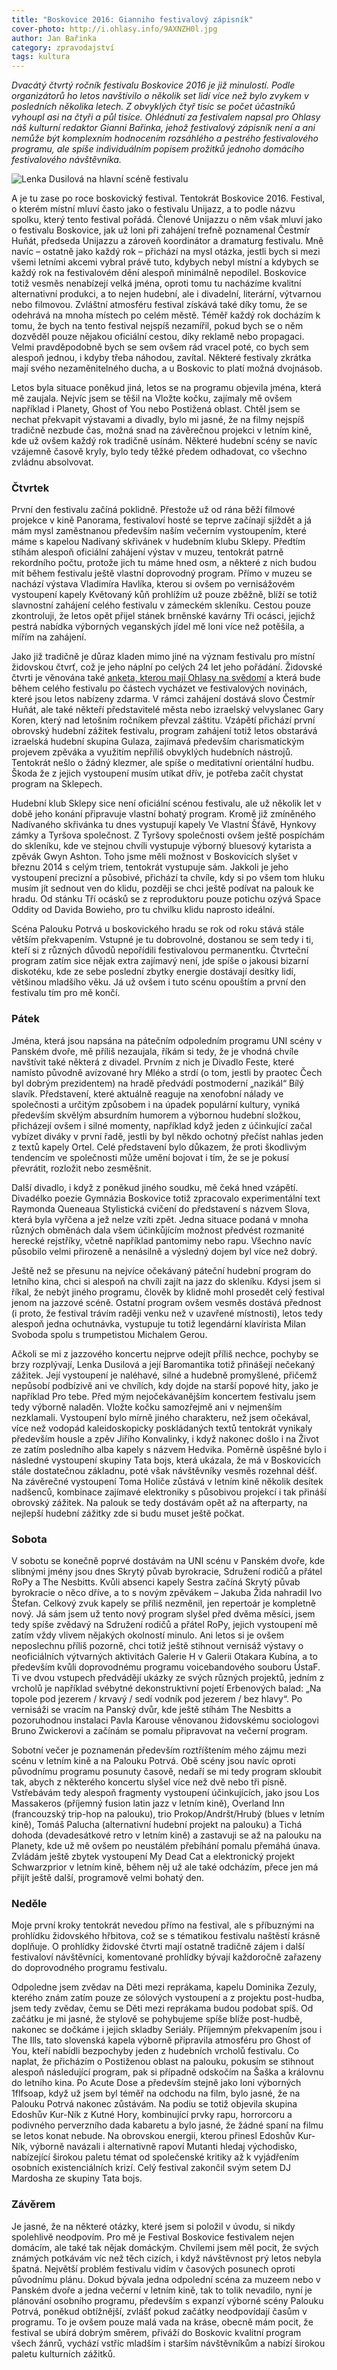 ```yaml
---
title: "Boskovice 2016: Gianniho festivalový zápisník"
cover-photo: http://i.ohlasy.info/9AXNZH0l.jpg
author: Jan Bařinka
category: zpravodajství
tags: kultura
---
```


*Dvacátý čtvrtý ročník festivalu Boskovice 2016 je již minulostí. Podle organizátorů ho letos navštívilo o několik set lidí více než bylo zvykem v posledních několika letech. Z obvyklých čtyř tisíc se počet účastníků vyhoupl asi na čtyři a půl tisíce. Ohlédnutí za festivalem napsal pro Ohlasy náš kulturní redaktor Gianni Bařinka, jehož festivalový zápisník není a ani nemůže být komplexním hodnocením rozsáhlého a pestrého festivalového programu, ale spíše individuálním popisem prožitků jednoho domácího festivalového návštěvníka.*

<img src="http://i.ohlasy.info/9AXNZH0.jpg" alt="Lenka Dusilová na hlavní scéně festivalu" class="img-responsive img-popup" data-author="Tomáš Trumpeš">

A je tu zase po roce boskovický festival. Tentokrát Boskovice 2016. Festival, o kterém místní mluví často jako o festivalu Unijazz, a to podle názvu spolku, který tento festival pořádá. Členové Unijazzu o něm však mluví jako o festivalu Boskovice, jak už loni při zahájení trefně poznamenal Čestmír Huňát, předseda Unijazzu a zároveň koordinátor a dramaturg festivalu. Mně navíc – ostatně jako každý rok – přichází na mysl otázka, jestli bych si mezi všemi letními akcemi vybral právě tuto, kdybych nebyl místní a kdybych se každý rok na festivalovém dění alespoň minimálně nepodílel. Boskovice totiž vesměs nenabízejí velká jména, oproti tomu tu nacházíme kvalitní alternativní produkci, a to nejen hudební, ale i divadelní, literární, výtvarnou nebo filmovou. Zvláštní atmosféru festival získává také díky tomu, že se odehrává na mnoha místech po celém městě. Téměř každý rok docházím k tomu, že bych na tento festival nejspíš nezamířil, pokud bych se o něm dozvěděl pouze nějakou oficiální cestou, díky reklamě nebo propagaci. Velmi pravděpodobně bych se sem ovšem rád vracel poté, co bych sem alespoň jednou, i kdyby třeba náhodou, zavítal. Některé festivaly zkrátka mají svého nezaměnitelného ducha, a u Boskovic to platí možná dvojnásob.

Letos byla situace poněkud jiná, letos se na programu objevila jména, která mě zaujala. Nejvíc jsem se těšil na Vložte kočku, zajímaly mě ovšem například i Planety, Ghost of You nebo Postižená oblast. Chtěl jsem se nechat  překvapit výstavami a divadly, bylo mi jasné, že na filmy nejspíš tradičně nezbude čas, možná snad na závěrečnou projekci v letním kině, kde už ovšem každý rok tradičně usínám. Některé hudební scény se navíc vzájemně časově kryly, bylo tedy těžké předem odhadovat, co všechno zvládnu absolvovat.

### Čtvrtek

První den festivalu začíná poklidně. Přestože už od rána běží filmové projekce v kině Panorama, festivaloví hosté se teprve začínají sjíždět a já mám mysl zaměstnanou především naším večerním vystoupením, které máme s kapelou Nadívaný skřivánek v hudebním klubu Sklepy. Předtím stíhám alespoň oficiální zahájení výstav v muzeu, tentokrát patrně rekordního počtu, protože jich tu máme hned osm, a některé z nich budou mít během festivalu ještě vlastní doprovodný program. Přímo v muzeu se nachází výstava Vladimíra Havlíka, kterou si ovšem po vernisážovém vystoupení kapely Květovaný kůň prohlížím už pouze zběžně, blíží se totiž slavnostní zahájení celého festivalu v zámeckém skleníku. Cestou pouze zkontroluji, že letos opět přijel stánek brněnské kavárny Tři ocásci, jejichž pestrá nabídka výborných veganských jídel mě loni více než potěšila, a mířím na zahájení.

Jako již tradičně je důraz kladen mimo jiné na význam festivalu pro místní židovskou čtvrť, což je jeho náplní po celých 24 let jeho pořádání. Židovské čtvrti je věnována také [anketa, kterou mají Ohlasy na svědomí](http://ohlasy.info/clanky/2016/07/anketa-zidovska-ctvrt.html) a která bude během celého festivalu po částech vycházet ve festivalových novinách, které jsou letos nabízeny zdarma. V rámci zahájení dostává slovo Čestmír Huňát, ale také někteří představitelé města nebo izraelský velvyslanec Gary Koren, který nad letošním ročníkem převzal záštitu. Vzápětí přichází první obrovský hudební zážitek festivalu, program zahájení totiž letos obstarává izraelská hudební skupina Gulaza, zajímavá především charismatickým projevem zpěváka a využitím nepříliš obvyklých hudebních nástrojů. Tentokrát nešlo o žádný klezmer, ale spíše o meditativní orientální hudbu. Škoda že z jejich vystoupení musím utíkat dřív, je potřeba začít chystat program na Sklepech.

Hudební klub Sklepy sice není oficiální scénou festivalu, ale už několik let v době jeho konání připravuje vlastní bohatý program. Kromě již zmíněného Nadívaného skřivánka tu dnes vystupují kapely Ve Vlastní Šťávě, Hynkovy zámky a Tyršova společnost. Z Tyršovy společnosti ovšem ještě pospíchám do skleníku, kde ve stejnou chvíli vystupuje výborný bluesový kytarista a zpěvák Gwyn Ashton. Toho jsme měli možnost v Boskovicích slyšet v březnu 2014 s celým triem, tentokrát vystupuje sám. Jakkoli je jeho vystoupení precizní a působivé, přichází ta chvíle, kdy si po všem tom hluku musím jít sednout ven do klidu, později se chci ještě podívat na palouk ke hradu. Od stánku Tří ocásků se z reproduktoru pouze potichu ozývá Space Oddity od Davida Bowieho, pro tu chvilku klidu naprosto ideální.

Scéna Palouku Potrvá u boskovického hradu se rok od roku stává stále větším překvapením. Vstupné je tu dobrovolné, dostanou se sem tedy i ti, kteří si z různých důvodů nepořídili festivalovou permanentku. Čtvrteční program zatím sice nějak extra zajímavý není, jde spíše o jakousi bizarní diskotéku, kde ze sebe poslední zbytky energie dostávají desítky lidí, většinou mladšího věku. Já už ovšem i tuto scénu opouštím a první den festivalu tím pro mě končí.

### Pátek

Jména, která jsou napsána na pátečním odpoledním programu UNI scény v Panském dvoře, mě příliš nezaujala, říkám si tedy, že je vhodná chvíle navštívit také některá z divadel. Prvním z nich je Divadlo Feste, které namísto původně avízované hry Mléko a strdí (o tom, jestli by praotec Čech byl dobrým prezidentem) na hradě předvádí postmoderní „nazikál“ Bílý slavík. Představení, které aktuálně reaguje na xenofobní nálady ve společnosti a určitým způsobem i na úpadek populární kultury, vyniká především skvělým absurdním humorem a výbornou hudební složkou, přicházejí ovšem i silné momenty, například když jeden z účinkující začal vybízet diváky v první řadě, jestli by byl někdo ochotný přečíst nahlas jeden z textů kapely Ortel. Celé představení bylo důkazem, že proti škodlivým tendencím ve společnosti může umění bojovat i tím, že se je pokusí převrátit, rozložit nebo zesměšnit.

Další divadlo, i když z poněkud jiného soudku, mě čeká hned vzápětí. Divadélko poezie Gymnázia Boskovice totiž zpracovalo experimentální text Raymonda Queneaua Stylistická cvičení do představení s názvem Slova, která byla vyřčena a jež nelze vzíti zpět. Jedna situace podaná v mnoha různých obměnách dala všem účinkůjícím možnost předvést rozmanité herecké rejstříky, včetně například pantomimy nebo rapu. Všechno navíc působilo velmi přirozeně a nenásilně a výsledný dojem byl více než dobrý.

Ještě než se přesunu na nejvíce očekávaný páteční hudební program do letního kina, chci si alespoň na chvíli zajít na jazz do skleníku. Kdysi jsem si říkal, že nebýt jiného programu, člověk by klidně mohl prosedět celý festival jenom na jazzové scéně. Ostatní program ovšem vesměs dostává přednost (i proto, že festival trávím raději venku než v uzavřené místnosti), letos tedy alespoň jedna ochutnávka, vystupuje tu totiž legendární klavírista Milan Svoboda spolu s trumpetistou Michalem Gerou.

Ačkoli se mi z jazzového koncertu nejprve odejít příliš nechce, pochyby se brzy rozplývají, Lenka Dusilová a její Baromantika totiž přinášejí nečekaný zážitek. Její vystoupení je naléhavé, silné a hudebně promyšlené, přičemž nepůsobí podbízivě ani ve chvílích, kdy dojde na starší popové hity, jako je například Pro tebe. Před mým nejočekávanějším koncertem festivalu jsem tedy výborně naladěn. Vložte kočku samozřejmě ani v nejmenším nezklamali. Vystoupení bylo mírně jiného charakteru, než jsem očekával, více než vodopád kaleidoskopicky poskládaných textů tentokrát vynikaly především housle a zpěv Jiřího Konvalinky, i když nakonec došlo i na Život ze zatím posledního alba kapely s názvem Hedvika. Poměrně úspěšné bylo i následné vystoupení skupiny Tata bojs, která ukázala, že má v Boskovicích stále dostatečnou základnu, poté však návštěvníky vesměs rozehnal déšť. Na závěrečné vystoupení Toma Holiče zůstává v letním kině několik desítek nadšenců, kombinace zajímavé elektroniky s působivou projekcí i tak přináší obrovský zážitek. Na palouk se tedy dostávám opět až na afterparty, na nejlepší hudební zážitky zde si budu muset ještě počkat.

### Sobota

V sobotu se konečně poprvé dostávám na UNI scénu v Panském dvoře, kde slibnými jmény jsou dnes Skrytý půvab byrokracie, Sdružení rodičů a přátel RoPy a The Nesbitts. Kvůli absenci kapely Sestra začíná Skrytý půvab byrokracie o něco dříve, a to s novým zpěvákem – Jakuba Žida nahradil Ivo Štefan. Celkový zvuk kapely se příliš nezměnil, jen repertoár je kompletně nový. Já sám jsem už tento nový program slyšel před dvěma měsíci, jsem tedy spíše zvědavý na Sdružení rodičů a přátel RoPy, jejich vystoupení mě zatím vždy vlivem nějakých okolností minulo. Ani letos si je ovšem neposlechnu příliš pozorně, chci totiž ještě stihnout vernisáž výstavy o neoficiálních výtvarných aktivitách Galerie H v Galerii Otakara Kubína, a to především kvůli doprovodnému programu voicebandového souboru ÚstaF. Ti  ve dvou vstupech předvádějí ukázky ze svých různých projektů, jedním z vrcholů je například svébytné dekonstruktivní pojetí Erbenových balad: „Na topole pod jezerem / krvavý / sedí vodník pod jezerem / bez hlavy“. Po vernisáži se vracím na Panský dvůr, kde ještě stíhám The Nesbitts a pozoruhodnou instalaci Pavla Karouse věnovanou židovskému sociologovi Bruno Zwickerovi a začínám se pomalu připravovat na večerní program.

Sobotní večer je poznamenán především roztříštením mého zájmu mezi scénu v letním kině a na Palouku Potrvá. Obě scény jsou navíc oproti původnímu programu posunuty časově, nedaří se mi tedy program skloubit tak, abych z některého koncertu slyšel více než dvě nebo tři písně. Vstřebávám tedy alespoň fragmenty vystoupení účinkujících, jako jsou Los Massakeros (příjemný fusion latin jazz v letním kině), Overland Inn (francouzský trip-hop na palouku), trio Prokop/Andršt/Hrubý (blues v letním kině), Tomáš Palucha (alternativní hudební projekt na palouku) a Tichá dohoda (devadesátkové retro v letním kině) a zastavuji se až na palouku na Planety, kde už mě ovšem po neustálém přebíhání pomalu přemáhá únava. Zvládám ještě zbytek vystoupení My Dead Cat a elektronický projekt Schwarzprior v letním kině, během něj už ale také odcházím, přece jen má přijít ještě další, programově velmi bohatý den.

### Neděle

Moje první kroky tentokrát nevedou přímo na festival, ale s příbuznými na prohlídku židovského hřbitova, což se s tématikou festivalu naštěstí krásně doplňuje. O prohlídky židovské čtvrti mají ostatně tradičně zájem i další festivaloví návštěvníci, komentované prohlídky bývají každoročně zařazeny do doprovodného programu festivalu.

Odpoledne jsem zvědav na Děti mezi reprákama, kapelu Dominika Zezuly, kterého znám zatím pouze ze sólových vystoupení a z projektu post-hudba, jsem tedy zvědav, čemu se Děti mezi reprákama budou podobat spíš. Od začátku je mi jasné, že stylově se pohybujeme spíše blíže post-hudbě, nakonec se dočkáme i jejich skladby Seriály. Příjemným překvapením jsou i The Ills, tato slovenská kapela výborně připravila atmosféru pro Ghost of You, kteří nabídli bezpochyby jeden z hudebních vrcholů festivalu. Co naplat, že přicházím o Postiženou oblast na palouku, pokusím se stihnout alespoň následující program, pak si případně odskočím na Šaška a královnu do letního kina. Po Acute Dose a především stejně jako loni výborných 1flfsoap, když už jsem byl téměř na odchodu na film, bylo jasné, že na Palouku Potrvá nakonec zůstávám. Na podiu se totiž objevila skupina Edoshův Kur-Ník z Kutné Hory, kombinující prvky rapu, horrorcoru a podivného perverzního dada kabaretu a bylo jasné, že žádné spaní na filmu se letos konat nebude. Na obrovskou energii, kterou přinesl Edoshův Kur-Ník, výborně navázali i alternativně rapoví Mutanti hledaj východisko, nabízející širokou paletu témat od společenské kritiky až k vyjádřením osobních existenciálních krizí. Celý festival zakončil svým setem DJ Mardosha ze skupiny Tata bojs.

### Závěrem

Je jasné, že na některé otázky, které jsem si položil v úvodu, si nikdy spolehlivě neodpovím. Pro mě je Festival Boskovice festivalem nejen domácím, ale také tak nějak domáckým. Chvílemi jsem měl pocit, že svých známých potkávám víc než těch cizích, i když návštěvnost prý letos nebyla špatná. Největší problém festivalu vidím v časových posunech oproti původnímu plánu. Dokud bývala jedna odpolední scéna za muzeem nebo v Panském dvoře a jedna večerní v letním kině, tak to tolik nevadilo, nyní je plánování osobního programu, především s expanzí výborné scény Palouku Potrvá, poněkud obtížnější, zvlášť pokud začátky neodpovídají časům v programu. To je ovšem pouze malá vada na kráse, obecně mám pocit, že festival se ubírá dobrým směrem, přiváží do Boskovic kvalitní program všech žánrů, vychází vstříc mladším i starším návštěvníkům a nabízí širokou paletu kulturních zážitků.
